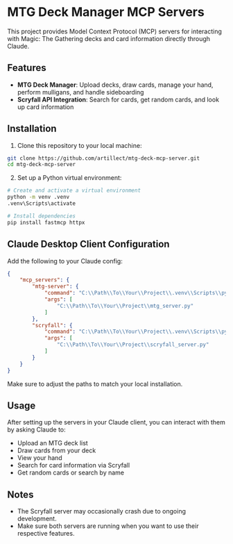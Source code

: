 # MTG Deck Manager MCP Servers

This project provides Model Context Protocol (MCP) servers for interacting with Magic: The Gathering decks and card information directly through Claude.

## Features

- **MTG Deck Manager**: Upload decks, draw cards, manage your hand, perform mulligans, and handle sideboarding
- **Scryfall API Integration**: Search for cards, get random cards, and look up card information

## Installation

1. Clone this repository to your local machine:
```bash
git clone https://github.com/artillect/mtg-deck-mcp-server.git
cd mtg-deck-mcp-server
```

2. Set up a Python virtual environment:
```bash
# Create and activate a virtual environment
python -m venv .venv
.venv\Scripts\activate

# Install dependencies
pip install fastmcp httpx
```

## Claude Desktop Client Configuration

Add the following to your Claude config:

```json
{
    "mcp_servers": {
        "mtg-server": {
            "command": "C:\\Path\\To\\Your\\Project\\.venv\\Scripts\\python.exe",
            "args": [
                "C:\\Path\\To\\Your\\Project\\mtg_server.py"
            ]
        },
        "scryfall": {
            "command": "C:\\Path\\To\\Your\\Project\\.venv\\Scripts\\python.exe",
            "args": [
                "C:\\Path\\To\\Your\\Project\\scryfall_server.py"
            ]
        }
    }
}
```

Make sure to adjust the paths to match your local installation.

## Usage

After setting up the servers in your Claude client, you can interact with them by asking Claude to:

- Upload an MTG deck list
- Draw cards from your deck
- View your hand
- Search for card information via Scryfall
- Get random cards or search by name

## Notes

- The Scryfall server may occasionally crash due to ongoing development.
- Make sure both servers are running when you want to use their respective features. 
